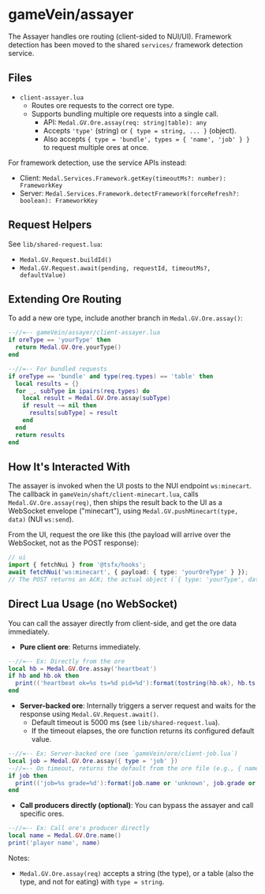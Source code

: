 # gameVein/assayer

The Assayer handles ore routing (client-sided to NUI/UI).
Framework detection has been moved to the shared `services/` framework detection service.

## Files

- `client-assayer.lua`
  - Routes ore requests to the correct ore type.
  - Supports bundling multiple ore requests into a single call.
    - API: `Medal.GV.Ore.assay(req: string|table): any`
    - Accepts `'type'` (string) or `{ type = string, ... }` (object).
    - Also accepts `{ type = 'bundle', types = { 'name', 'job' } }` to request multiple ores at once.

For framework detection, use the service APIs instead:
- Client: `Medal.Services.Framework.getKey(timeoutMs?: number): FrameworkKey`
- Server: `Medal.Services.Framework.detectFramework(forceRefresh?: boolean): FrameworkKey`

## Request Helpers

See `lib/shared-request.lua`:
- `Medal.GV.Request.buildId()`
- `Medal.GV.Request.await(pending, requestId, timeoutMs?, defaultValue)`

## Extending Ore Routing

To add a new ore type, include another branch in `Medal.GV.Ore.assay()`:

```lua
--//=-- gameVein/assayer/client-assayer.lua
if oreType == 'yourType' then
  return Medal.GV.Ore.yourType()
end

--//=-- For bundled requests
if oreType == 'bundle' and type(req.types) == 'table' then
  local results = {}
  for _, subType in ipairs(req.types) do
    local result = Medal.GV.Ore.assay(subType)
    if result ~= nil then
      results[subType] = result
    end
  end
  return results
end
```

## How It's Interacted With

The assayer is invoked when the UI posts to the NUI endpoint `ws:minecart`.
The callback in `gameVein/shaft/client-minecart.lua`, calls `Medal.GV.Ore.assay(req)`, then ships the result back to the UI
as a WebSocket envelope ("minecart"), using `Medal.GV.pushMinecart(type, data)` (NUI `ws:send`).

<!--- TODO: Update for minecart expansion for non-WebSocket responses -->

From the UI, request the ore like this (the payload will arrive over the WebSocket, not as the POST response):

```ts
// ui
import { fetchNui } from '@tsfx/hooks';
await fetchNui('ws:minecart', { payload: { type: 'yourOreType' } });
// The POST returns an ACK; the actual object (`{ type: 'yourType', data }`), is forwarded via WebSocket.
```

## Direct Lua Usage (no WebSocket)

You can call the assayer directly from client-side, and get the ore data immediately.

- __Pure client ore__: Returns immediately.

```lua
--//=-- Ex: Directly from the ore
local hb = Medal.GV.Ore.assay('heartbeat')
if hb and hb.ok then
  print(('heartbeat ok=%s ts=%d pid=%d'):format(tostring(hb.ok), hb.ts, hb.pid))
end
```

- __Server-backed ore__: Internally triggers a server request and waits for the response using `Medal.GV.Request.await()`.
  - Default timeout is 5000 ms (see `lib/shared-request.lua`).
  - If the timeout elapses, the ore function returns its configured default value.

```lua
--//=-- Ex: Server-backed ore (see `gameVein/ore/client-job.lua`)
local job = Medal.GV.Ore.assay({ type = 'job' })
--//=-- On timeout, returns the default from the ore file (e.g., { name = 'unemployed', grade = 0 })
if job then
  print(('job=%s grade=%d'):format(job.name or 'unknown', job.grade or -1))
end
```

- __Call producers directly (optional)__: You can bypass the assayer and call specific ores.

```lua
--//=-- Ex: Call ore's producer directly
local name = Medal.GV.Ore.name()
print('player name', name)
```

Notes:
- `Medal.GV.Ore.assay(req)` accepts a string (the type), or a table (also the type, and not for eating) with `type = string`.

